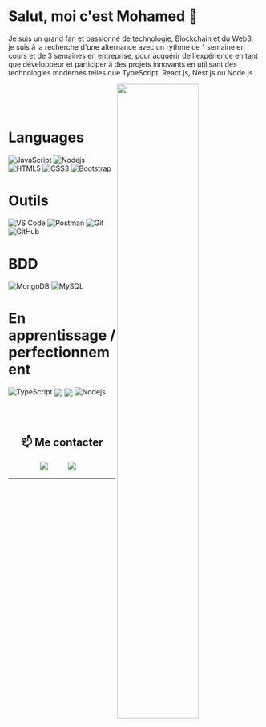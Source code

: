 # Salut, moi c'est Mohamed 👋

Je suis un grand fan et passionné de technologie, Blockchain et du Web3, je suis à la recherche d'une alternance avec un rythme de 1 semaine en cours et de 3 semaines en entreprise, pour acquérir de l'expérience en tant que développeur et
participer à des projets innovants en utilisant des technologies modernes telles que TypeScript, React.js, Nest.js ou Node.js .


<img align= "right" width= "57%" src = "https://raw.githubusercontent.com/abhisheknaiidu/abhisheknaiidu/master/code.gif" />



<br>
<br>
<br>





# Languages 
 
![JavaScript](https://img.shields.io/badge/-JavaScript-black?style=flat-square&logo=javascript)
![Nodejs](https://img.shields.io/badge/-Nodejs-black?style=flat-square&logo=Node.js)
![HTML5](https://img.shields.io/badge/-HTML5-E34F26?style=flat-square&logo=html5&logoColor=white)
![CSS3](https://img.shields.io/badge/-CSS3-1572B6?style=flat-square&logo=css3)
![Bootstrap](https://img.shields.io/badge/-Bootstrap-563D7C?style=flat-square&logo=bootstrap)


# Outils

![VS Code](https://img.shields.io/badge/-VS%20Code-007ACC?style=flat-square&logo=visual-studio-code)
![Postman](https://img.shields.io/badge/Postman-black?style=flat-square&logo=postman)
![Git](https://img.shields.io/badge/-Git-black?style=flat-square&logo=git)
![GitHub](https://img.shields.io/badge/-GitHub-181717?style=flat-square&logo=github)


# BDD

![MongoDB](https://img.shields.io/badge/-MongoDB-black?style=flat-square&logo=mongodb)
![MySQL](https://img.shields.io/badge/-MySQL-black?style=flat-square&logo=mysql)

# En apprentissage / perfectionnement

![TypeScript](https://img.shields.io/badge/-TypeScript-007ACC?style=flat-square&logo=typescript)
<img align= "center" src="https://img.shields.io/badge/nestjs-E0234E?style=for-the-badge&logo=nestjs&logoColor=white" />
<img align= "center" src="https://img.shields.io/badge/React-20232A?style=for-the-badge&logo=react&logoColor=61DAFB" />
![Nodejs](https://img.shields.io/badge/-Nodejs-black?style=flat-square&logo=Node.js)

<br>
<br>

<h2  align="center">📫 Me contacter</h2>
<p align="center">
  <a target="_blank"href="https://www.linkedin.com/in/mohamed-elyas-13aa041a5/"><img src="https://img.shields.io/badge/linkedin-%230077B5.svg?&style=for-the-badge&logo=linkedin&logoColor=white" /></a>&nbsp;&nbsp;&nbsp;&nbsp;
</a>&nbsp;&nbsp;&nbsp;&nbsp;
  <a href="mailto:medelyaspro@gmail.com?subject=Bonjour%20Mohamed,%20From%20Github"><img src="https://img.shields.io/badge/gmail-%23D14836.svg?&style=for-the-badge&logo=gmail&logoColor=white" /></a>&nbsp;&nbsp;&nbsp;&nbsp;
</p>

<hr>





